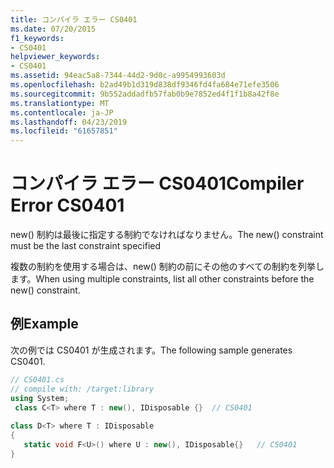 ```yaml
---
title: コンパイラ エラー CS0401
ms.date: 07/20/2015
f1_keywords:
- CS0401
helpviewer_keywords:
- CS0401
ms.assetid: 94eac5a8-7344-44d2-9d0c-a9954993603d
ms.openlocfilehash: b2ad49b1d319d838df9346fd4fa684e71efe3506
ms.sourcegitcommit: 9b552addadfb57fab0b9e7852ed4f1f1b8a42f8e
ms.translationtype: MT
ms.contentlocale: ja-JP
ms.lasthandoff: 04/23/2019
ms.locfileid: "61657851"
---
```

# <a name="compiler-error-cs0401"></a><span data-ttu-id="d5845-102">コンパイラ エラー CS0401</span><span class="sxs-lookup"><span data-stu-id="d5845-102">Compiler Error CS0401</span></span>
<span data-ttu-id="d5845-103">new() 制約は最後に指定する制約でなければなりません。</span><span class="sxs-lookup"><span data-stu-id="d5845-103">The new() constraint must be the last constraint specified</span></span>  
  
 <span data-ttu-id="d5845-104">複数の制約を使用する場合は、new() 制約の前にその他のすべての制約を列挙します。</span><span class="sxs-lookup"><span data-stu-id="d5845-104">When using multiple constraints, list all other constraints before the new() constraint.</span></span>  
  
## <a name="example"></a><span data-ttu-id="d5845-105">例</span><span class="sxs-lookup"><span data-stu-id="d5845-105">Example</span></span>  
 <span data-ttu-id="d5845-106">次の例では CS0401 が生成されます。</span><span class="sxs-lookup"><span data-stu-id="d5845-106">The following sample generates CS0401.</span></span>  
  
```csharp  
// CS0401.cs  
// compile with: /target:library  
using System;  
 class C<T> where T : new(), IDisposable {}  // CS0401  
  
class D<T> where T : IDisposable  
{  
   static void F<U>() where U : new(), IDisposable{}   // CS0401  
}  
```
